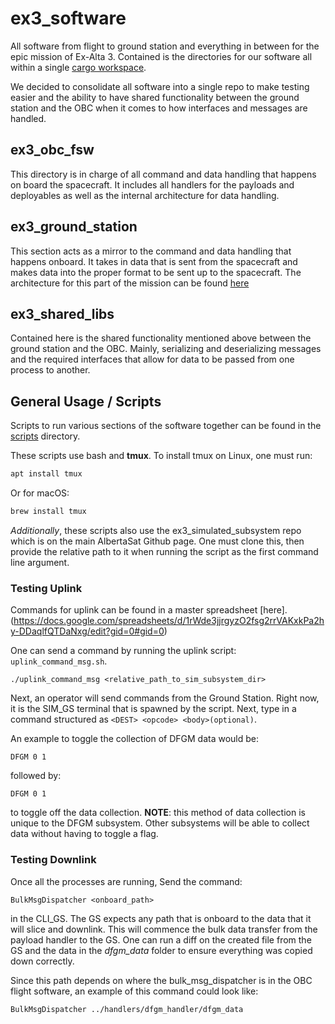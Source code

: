 # ex3_software

All software from flight to ground station and everything in between for the epic mission of Ex-Alta 3. Contained is the directories for our software all within a single [cargo workspace](https://doc.rust-lang.org/book/ch14-03-cargo-workspaces.html).

We decided to consolidate all software into a single repo to make testing easier and the ability to have shared functionality between the ground station and the OBC when it comes to how interfaces and messages are handled.

## ex3_obc_fsw

This directory is in charge of all command and data handling that happens on board the spacecraft. It includes all handlers for the payloads and deployables as well as the internal architecture for data handling.

## ex3_ground_station

This section acts as a mirror to the command and data handling that happens onboard. It takes in data that is sent from the spacecraft and makes data into the proper format to be sent up to the spacecraft. The architecture for this part of the mission can be found [here](https://docs.google.com/document/d/16SF8vcxaJGGWbYRoj0i6DKa5mFLjRM5MzQlzSKbrGHI/edit)

## ex3_shared_libs

Contained here is the shared functionality mentioned above between the ground station and the OBC. Mainly, serializing and deserializing messages and the required interfaces that allow for data to be passed from one process to another.

## General Usage / Scripts

Scripts to run various sections of the software together can be found in the [scripts](./scripts) directory.

These scripts use bash and **tmux**. To install tmux on Linux, one must run:

```bash
apt install tmux
```

Or for macOS:

```bash
brew install tmux
```

*Additionally*, these scripts also use the ex3_simulated_subsystem repo which is on the main AlbertaSat Github page. One must clone this, then provide the relative path to it when running the script as the first command line argument.

### Testing Uplink

Commands for uplink can be found in a master spreadsheet [here].(https://docs.google.com/spreadsheets/d/1rWde3jjrgyzO2fsg2rrVAKxkPa2hy-DDaqlfQTDaNxg/edit?gid=0#gid=0)

One can send a command by running the uplink script: ```uplink_command_msg.sh```.

```@sh
./uplink_command_msg <relative_path_to_sim_subsystem_dir>
```

Next, an operator will send commands from the Ground Station. Right now, it is the SIM_GS terminal that is spawned by the script. Next, type in a command structured as ```<DEST> <opcode> <body>(optional)```.

An example to toggle the collection of DFGM data would be:

```@sh
DFGM 0 1
```

followed by:

```@sh
DFGM 0 1
```

to toggle off the data collection. **NOTE**: this method of data collection is unique to the DFGM subsystem. Other subsystems will be able to collect data without having to toggle a flag.

### Testing Downlink  

Once all the processes are running, Send the command:

```@sh
BulkMsgDispatcher <onboard_path>
```

in the CLI_GS. The GS expects any path that is onboard to the data that it will slice and downlink. This will commence the bulk data transfer from the payload handler to the GS. One can run a diff on the created file from the GS and the data in the  *dfgm_data* folder to ensure everything was copied down correctly.

Since this path depends on where the bulk_msg_dispatcher is in the OBC flight software, an example of this command could look like:

```@sh
BulkMsgDispatcher ../handlers/dfgm_handler/dfgm_data
```
